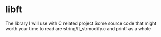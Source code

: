 # libft

The library I will use with C related project
Some source code that might worth your time to read are string/ft_strmodify.c and printf as a whole

